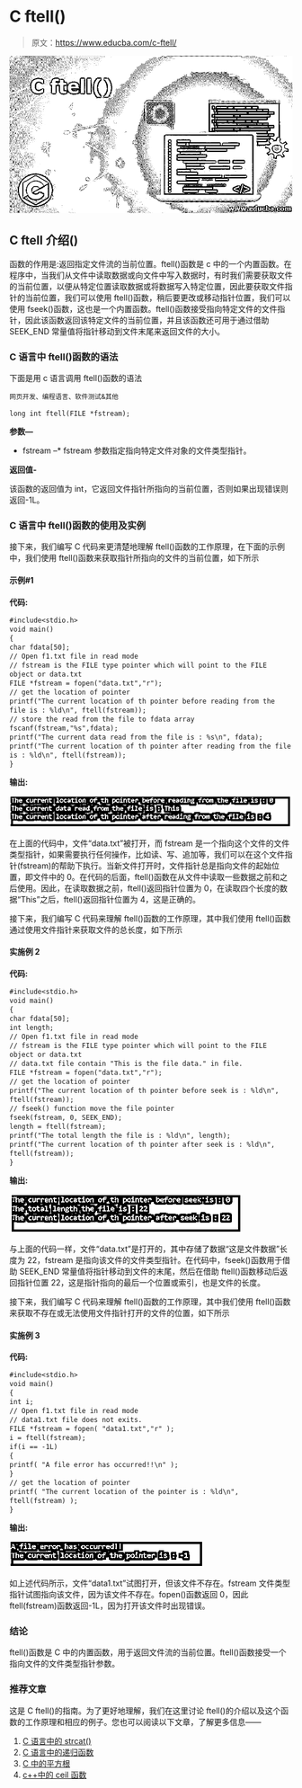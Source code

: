 # C ftell()

> 原文：<https://www.educba.com/c-ftell/>

![C ftell()](img/69f7ea97421efd7af51b5ccb127adf55.png)



## C ftell 介绍()

函数的作用是:返回指定文件流的当前位置。ftell()函数是 c 中的一个内置函数。在程序中，当我们从文件中读取数据或向文件中写入数据时，有时我们需要获取文件的当前位置，以便从特定位置读取数据或将数据写入特定位置，因此要获取文件指针的当前位置，我们可以使用 ftell()函数，稍后要更改或移动指针位置，我们可以使用 fseek()函数，这也是一个内置函数。ftell()函数接受指向特定文件的文件指针，因此该函数返回该特定文件的当前位置，并且该函数还可用于通过借助 SEEK_END 常量值将指针移动到文件末尾来返回文件的大小。

### C 语言中 ftell()函数的语法

下面是用 c 语言调用 ftell()函数的语法

<small>网页开发、编程语言、软件测试&其他</small>

```
long int ftell(FILE *fstream);
```

**参数—**

* fstream –* fstream 参数指定指向特定文件对象的文件类型指针。

**返回值-**

该函数的返回值为 int，它返回文件指针所指向的当前位置，否则如果出现错误则返回-1L。

### C 语言中 ftell()函数的使用及实例

接下来，我们编写 C 代码来更清楚地理解 ftell()函数的工作原理，在下面的示例中，我们使用 ftell()函数来获取指针所指向的文件的当前位置，如下所示

#### 示例#1

**代码:**

```
#include<stdio.h>
void main()
{
char fdata[50];
// Open f1.txt file in read mode
// fstream is the FILE type pointer which will point to the FILE object or data.txt
FILE *fstream = fopen("data.txt","r");
// get the location of pointer
printf("The current location of th pointer before reading from the file is : %ld\n", ftell(fstream));
// store the read from the file to fdata array
fscanf(fstream,"%s",fdata);
printf("The current data read from the file is : %s\n", fdata);
printf("The current location of th pointer after reading from the file is : %ld\n", ftell(fstream));
}
```

**输出:**

![C ftell() output 1](img/74a8296811ab78eb0fe93d2bff594add.png)



在上面的代码中，文件“data.txt”被打开，而 fstream 是一个指向这个文件的文件类型指针，如果需要执行任何操作，比如读、写、追加等，我们可以在这个文件指针(fstream)的帮助下执行。当新文件打开时，文件指针总是指向文件的起始位置，即文件中的 0。在代码的后面，ftell()函数在从文件中读取一些数据之前和之后使用。因此，在读取数据之前，ftell()返回指针位置为 0，在读取四个长度的数据“This”之后，ftell()返回指针位置为 4，这是正确的。

接下来，我们编写 C 代码来理解 ftell()函数的工作原理，其中我们使用 ftell()函数通过使用文件指针来获取文件的总长度，如下所示

#### 实施例 2

**代码:**

```
#include<stdio.h>
void main()
{
char fdata[50];
int length;
// Open f1.txt file in read mode
// fstream is the FILE type pointer which will point to the FILE object or data.txt
// data.txt file contain "This is the file data." in file.
FILE *fstream = fopen("data.txt","r");
// get the location of pointer
printf("The current location of th pointer before seek is : %ld\n", ftell(fstream));
// fseek() function move the file pointer
fseek(fstream, 0, SEEK_END);
length = ftell(fstream);
printf("The total length the file is : %ld\n", length);
printf("The current location of th pointer after seek is : %ld\n", ftell(fstream));
}
```

**输出:**

![C ftell() output 2](img/0e25a1f311e4461ee8d8cd9526142200.png)



与上面的代码一样，文件“data.txt”是打开的，其中存储了数据“这是文件数据”长度为 22，fstream 是指向该文件的文件类型指针。在代码中，fseek()函数用于借助 SEEK_END 常量值将指针移动到文件的末尾，然后在借助 ftell()函数移动后返回指针位置 22，这是指针指向的最后一个位置或索引，也是文件的长度。

接下来，我们编写 C 代码来理解 ftell()函数的工作原理，其中我们使用 ftell()函数来获取不存在或无法使用文件指针打开的文件的位置，如下所示

#### 实施例 3

**代码:**

```
#include<stdio.h>
void main()
{
int i;
// Open f1.txt file in read mode
// data1.txt file does not exits.
FILE *fstream = fopen( "data1.txt","r" );
i = ftell(fstream);
if(i == -1L)
{
printf( "A file error has occurred!!\n" );
}
// get the location of pointer
printf( "The current location of the pointer is : %ld\n", ftell(fstream) );
}
```

**输出:**

![output 3](img/6da80d6859ea50e4753f398011e60994.png)



如上述代码所示，文件“data1.txt”试图打开，但该文件不存在。fstream 文件类型指针试图指向该文件，因为该文件不存在。fopen()函数返回 0，因此 ftell(fstream)函数返回-1L，因为打开该文件时出现错误。

### 结论

ftell()函数是 C 中的内置函数，用于返回文件流的当前位置。ftell()函数接受一个指向文件的文件类型指针参数。

### 推荐文章

这是 C ftell()的指南。为了更好地理解，我们在这里讨论 ftell()的介绍以及这个函数的工作原理和相应的例子。您也可以阅读以下文章，了解更多信息——

1.  [C 语言中的 strcat()](https://www.educba.com/strcat-in-c/)
2.  [C 语言中的递归函数](https://www.educba.com/recursive-function-in-c/)
3.  [C 中的平方根](https://www.educba.com/square-root-in-c/)
4.  [c++中的 ceil 函数](https://www.educba.com/ceil-function-in-c-plus-plus/)





